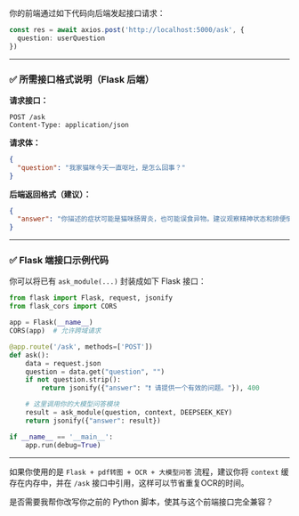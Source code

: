 你的前端通过如下代码向后端发起接口请求：

```ts
const res = await axios.post('http://localhost:5000/ask', {
  question: userQuestion
})
```

---

### ✅ 所需接口格式说明（Flask 后端）

**请求接口：**

```
POST /ask
Content-Type: application/json
```

**请求体：**

```json
{
  "question": "我家猫咪今天一直呕吐，是怎么回事？"
}
```

**后端返回格式（建议）：**

```json
{
  "answer": "你描述的症状可能是猫咪肠胃炎，也可能误食异物。建议观察精神状态和排便情况，并尽快带去兽医检查。"
}
```

---

### ✅ Flask 端接口示例代码

你可以将已有 `ask_module(...)` 封装成如下 Flask 接口：

```python
from flask import Flask, request, jsonify
from flask_cors import CORS

app = Flask(__name__)
CORS(app)  # 允许跨域请求

@app.route('/ask', methods=['POST'])
def ask():
    data = request.json
    question = data.get("question", "")
    if not question.strip():
        return jsonify({"answer": "❗ 请提供一个有效的问题。"}), 400

    # 这里调用你的大模型问答模块
    result = ask_module(question, context, DEEPSEEK_KEY)
    return jsonify({"answer": result})

if __name__ == '__main__':
    app.run(debug=True)
```

---

如果你使用的是 `Flask + pdf转图 + OCR + 大模型问答` 流程，建议你将 `context` 缓存在内存中，并在 `/ask` 接口中引用，这样可以节省重复OCR的时间。

是否需要我帮你改写你之前的 Python 脚本，使其与这个前端接口完全兼容？
